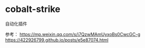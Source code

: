 # cobalt-strike
自动化插件




参考：
https://mp.weixin.qq.com/s/i7QzwMAmUyxoBs0CwcGC-g
https://422926799.github.io/posts/e5e87074.html
